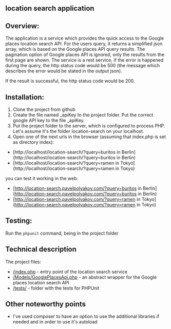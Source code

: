 ## location search application

## Overview:
The application is a service which provides the quick access to the Google places location search API.
For the users query, it returns a simplified json array, which is based on the Google places API query results.
The pagination option of Google places API is ignored, only the results from the first page are shown.
The service is a rest service, if the error is happened during the query, the http status code would be 500 (the message which describes the error would be stated in the output json).

If the result is successful, the http status code would be 200.

## Installation:
1. Clone the project from github
1. Create the file named _apiKey to the project folder. Put the correct google API key to the file _apiKey.
2. Put the project folder to the server, which is configured to process PHP. Let's assume it's the folder location-search on your localhost.
3. Open one of the next urls in the browser (assuming that index.php is set as directory index):
* [http://localhost/location-search/?query=buritos in Berlin](http://localhost/location-search/?query=buritos in Berlin)
* [http://localhost/location-search/?query=ramen in Tokyo](http://localhost/location-search/?query=ramen in Tokyo)

you can test it working in the web:

* [http://location-search.pavelpolyakov.com/?query=buritos in Berlin](http://location-search.pavelpolyakov.com/?query=buritos in Berlin)
* [http://location-search.pavelpolyakov.com/?query=ramen in Tokyo](http://location-search.pavelpolyakov.com/?query=ramen in Tokyo)


## Testing:
Run the ```phpunit``` command, being in the project folder

## Technical description
The project files:
* [/index.php](/index.php) - entry point of the location search service
* [/Models/GooglePlacesApi.php](/Models/GooglePlacesApi.php) - an abstract wrapper for the Google places location search API
* [/tests/](/tests/) - folder with the tests for PHPUnit

## Other noteworthy points
* I've used composer to have an option to use the additional libraries if needed and in order to use it's autoload
